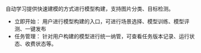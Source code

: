 自动学习提供快速建模的方式进行模型构建，支持图片分类、目标检测。
- 立即开始： 用户进行模型构建的入口，可进行场景选择、模型训练、模型评测、一键发布
- 任务管理： 针对用户构建的模型进行统一纳管，可查看任务版本记录、运行状态、收费状态等。



